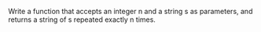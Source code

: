 Write a function that accepts an integer n and a string s as parameters, and returns a string of s repeated exactly n times.